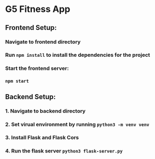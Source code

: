 # G5 Fitness App

## Frontend Setup:

### Navigate to frontend directory

### Run `npm install` to install the dependencies for the project

### Start the frontend server:

### `npm start`

## Backend Setup:

### 1. Navigate to backend directory

### 2. Set virual environment by running `python3 -m venv venv`

### 3. Install Flask and Flask Cors

### 4. Run the flask server `python3 flask-server.py`
####
